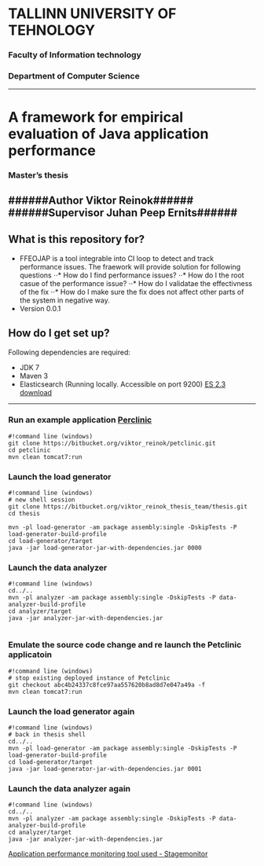 # TALLINN UNIVERSITY OF TEHNOLOGY #
### Faculty of Information technology ###
### Department of Computer Science ###

--------------------

# A framework for empirical evaluation of Java application performance #
### Master’s thesis ###

######**Author** Viktor Reinok######
######**Supervisor** Juhan Peep Ernits######
--------------------

 
## What is this repository for? ##

* FFEOJAP is a tool integrable into CI loop to detect and track performance issues. The fraework will provide solution for following questions
⋅⋅* How do I find performance issues?
⋅⋅* How do I the root casue of the performance issue?
⋅⋅* How do I validatae the effectivness of the fix
⋅⋅* How do I make sure the fix does not affect other parts of the system in negative way. 
* Version 0.0.1


## How do I get set up? ##

Following dependencies are required:

* JDK 7
* Maven 3
* Elasticsearch (Running locally. Accessible on port 9200) [ES 2.3 download](https://www.elastic.co/downloads/past-releases/elasticsearch-2-3-0)

--------------------

### Run an example application [Perclinic ](https://bitbucket.org/viktor_reinok/petclinic) ###
```
#!command line (windows)
git clone https://bitbucket.org/viktor_reinok/petclinic.git
cd petclinic
mvn clean tomcat7:run 
```

### Launch the load generator ###
```
#!command line (windows)
# new shell session
git clone https://bitbucket.org/viktor_reinok_thesis_team/thesis.git
cd thesis

mvn -pl load-generator -am package assembly:single -DskipTests -P load-generator-build-profile
cd load-generator/target
java -jar load-generator-jar-with-dependencies.jar 0000

```

### Launch the data analyzer ###
```
#!command line (windows)
cd../..
mvn -pl analyzer -am package assembly:single -DskipTests -P data-analyzer-build-profile
cd analyzer/target
java -jar analyzer-jar-with-dependencies.jar
 
```

### Emulate the source code change and re launch the Petclinic applicatoin ###
```
#!command line (windows)
# stop existing deployed instance of Petclinic
git checkout abc4b24337c8fce97aa557620b8ad8d7e047a49a -f
mvn clean tomcat7:run
```

### Launch the load generator again  ###
```
#!command line (windows)
# back in thesis shell
cd../..
mvn -pl load-generator -am package assembly:single -DskipTests -P load-generator-build-profile
cd load-generator/target
java -jar load-generator-jar-with-dependencies.jar 0001
```

### Launch the data analyzer again ###
```
#!command line (windows)
cd../..
mvn -pl analyzer -am package assembly:single -DskipTests -P data-analyzer-build-profile
cd analyzer/target
java -jar analyzer-jar-with-dependencies.jar
```


[Application performance monitoring tool used - Stagemonitor](https://github.com/stagemonitor/stagemonitor)